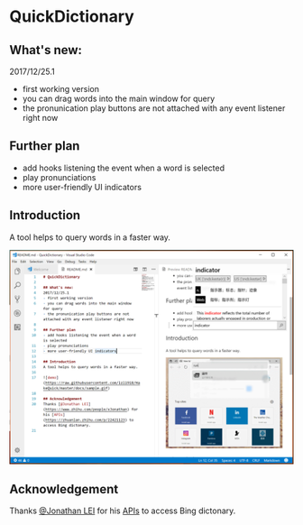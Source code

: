 # QuickDictionary

## What's new:
2017/12/25.1
- first working version
- you can drag words into the main window for query
- the pronunication play buttons are not attached with any event listener right now

## Further plan
- add hooks listening the event when a word is selected
- play pronunciations
- more user-friendly UI indicators

## Introduction
A tool helps to query words in a faster way.

![demo](https://raw.githubusercontent.com/lzl1918/QuickDictionary/master//capture.png)

## Acknowledgement
Thanks [@Jonathan LEI](https://www.zhihu.com/people/xJonathan) for his [APIs](https://zhuanlan.zhihu.com/p/22421123) to access Bing dictonary.
